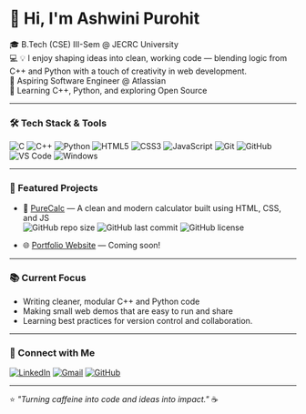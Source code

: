 # 👋 Hi, I'm Ashwini Purohit

🎓 B.Tech (CSE) III-Sem @ JECRC University  
💻 💡 I enjoy shaping ideas into clean, working code — blending logic from C++ and Python with a touch of creativity in web development.  
🚀 Aspiring Software Engineer @ Atlassian  
🧠 Learning C++, Python, and exploring Open Source  

---

### 🛠 Tech Stack & Tools

![C](https://img.shields.io/badge/C-00599C?style=for-the-badge&logo=c&logoColor=white)
![C++](https://img.shields.io/badge/C++-00427E?style=for-the-badge&logo=cplusplus&logoColor=white)
![Python](https://img.shields.io/badge/Python-3776AB?style=for-the-badge&logo=python&logoColor=white)
![HTML5](https://img.shields.io/badge/HTML5-E34F26?style=for-the-badge&logo=html5&logoColor=white)
![CSS3](https://img.shields.io/badge/CSS3-1572B6?style=for-the-badge&logo=css3&logoColor=white)
![JavaScript](https://img.shields.io/badge/JavaScript-F7DF1E?style=for-the-badge&logo=javascript&logoColor=black)
![Git](https://img.shields.io/badge/Git-F05032?style=for-the-badge&logo=git&logoColor=white)
![GitHub](https://img.shields.io/badge/GitHub-181717?style=for-the-badge&logo=github&logoColor=white)
![VS Code](https://img.shields.io/badge/VS%20Code-007ACC?style=for-the-badge&logo=visualstudiocode&logoColor=white)
![Windows](https://img.shields.io/badge/Windows-0078D6?style=for-the-badge&logo=windows&logoColor=white)

---

### 📂 Featured Projects

- 🧮 [PureCalc](https://github.com/CoderXash9/PureCalc) — A clean and modern calculator built using HTML, CSS, and JS  
  ![GitHub repo size](https://img.shields.io/github/repo-size/CoderXash9/PureCalc?style=flat-square)
  ![GitHub last commit](https://img.shields.io/github/last-commit/CoderXash9/PureCalc?style=flat-square)
  ![GitHub license](https://img.shields.io/github/license/CoderXash9/PureCalc?style=flat-square)

- 🌐 [Portfolio Website](#) — Coming soon!

---

### 📚 Current Focus
- Writing cleaner, modular C++ and Python code  
- Making small web demos that are easy to run and share  
- Learning best practices for version control and collaboration.

---

### 🤝 Connect with Me

[![LinkedIn](https://img.shields.io/badge/LinkedIn-0077B5?style=for-the-badge&logo=linkedin&logoColor=white)](https://www.linkedin.com/in/ashwinicodes)
[![Gmail](https://img.shields.io/badge/Email-D14836?style=for-the-badge&logo=gmail&logoColor=white)](mailto:asahwiniprohit@gmail.com)
[![GitHub](https://img.shields.io/badge/GitHub-181717?style=for-the-badge&logo=github&logoColor=white)](https://github.com/CoderXash9)

---

⭐ *"Turning caffeine into code and ideas into impact."* ☕  
